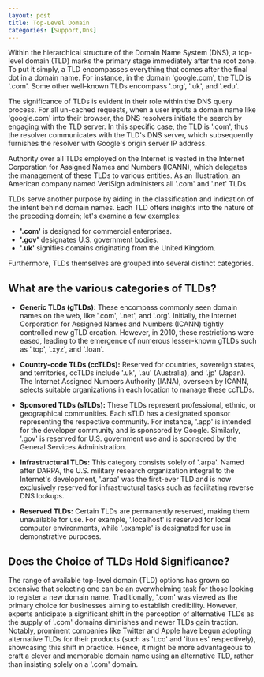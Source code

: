 ```yaml
---
layout: post
title: Top-Level Domain
categories: [Support,Dns]
---
```



Within the hierarchical structure of the Domain Name System (DNS), a top-level domain (TLD) marks the primary stage immediately after the root zone. To put it simply, a TLD encompasses everything that comes after the final dot in a domain name. For instance, in the domain 'google.com', the TLD is '.com'. Some other well-known TLDs encompass '.org', '.uk', and '.edu'.

The significance of TLDs is evident in their role within the DNS query process. For all un-cached requests, when a user inputs a domain name like 'google.com' into their browser, the DNS resolvers initiate the search by engaging with the TLD server. In this specific case, the TLD is '.com', thus the resolver communicates with the TLD's DNS server, which subsequently furnishes the resolver with Google's origin server IP address.

Authority over all TLDs employed on the Internet is vested in the Internet Corporation for Assigned Names and Numbers (ICANN), which delegates the management of these TLDs to various entities. As an illustration, an American company named VeriSign administers all '.com' and '.net' TLDs.

TLDs serve another purpose by aiding in the classification and indication of the intent behind domain names. Each TLD offers insights into the nature of the preceding domain; let's examine a few examples:

- **'.com'** is designed for commercial enterprises.
- **'.gov'** designates U.S. government bodies.
- **'.uk'** signifies domains originating from the United Kingdom.

Furthermore, TLDs themselves are grouped into several distinct categories.

## What are the various categories of TLDs?

- **Generic TLDs (gTLDs):** These encompass commonly seen domain names on the web, like '.com', '.net', and '.org'. Initially, the Internet Corporation for Assigned Names and Numbers (ICANN) tightly controlled new gTLD creation. However, in 2010, these restrictions were eased, leading to the emergence of numerous lesser-known gTLDs such as '.top', '.xyz', and '.loan'.

- **Country-code TLDs (ccTLDs):** Reserved for countries, sovereign states, and territories, ccTLDs include '.uk', '.au' (Australia), and '.jp' (Japan). The Internet Assigned Numbers Authority (IANA), overseen by ICANN, selects suitable organizations in each location to manage these ccTLDs.

- **Sponsored TLDs (sTLDs):** These TLDs represent professional, ethnic, or geographical communities. Each sTLD has a designated sponsor representing the respective community. For instance, '.app' is intended for the developer community and is sponsored by Google. Similarly, '.gov' is reserved for U.S. government use and is sponsored by the General Services Administration.

- **Infrastructural TLDs:** This category consists solely of '.arpa'. Named after DARPA, the U.S. military research organization integral to the Internet's development, '.arpa' was the first-ever TLD and is now exclusively reserved for infrastructural tasks such as facilitating reverse DNS lookups.

- **Reserved TLDs:** Certain TLDs are permanently reserved, making them unavailable for use. For example, '.localhost' is reserved for local computer environments, while '.example' is designated for use in demonstrative purposes.

## Does the Choice of TLDs Hold Significance?

The range of available top-level domain (TLD) options has grown so extensive that selecting one can be an overwhelming task for those looking to register a new domain name. Traditionally, '.com' was viewed as the primary choice for businesses aiming to establish credibility. However, experts anticipate a significant shift in the perception of alternative TLDs as the supply of '.com' domains diminishes and newer TLDs gain traction. Notably, prominent companies like Twitter and Apple have begun adopting alternative TLDs for their products (such as 't.co' and 'itun.es' respectively), showcasing this shift in practice. Hence, it might be more advantageous to craft a clever and memorable domain name using an alternative TLD, rather than insisting solely on a '.com' domain.